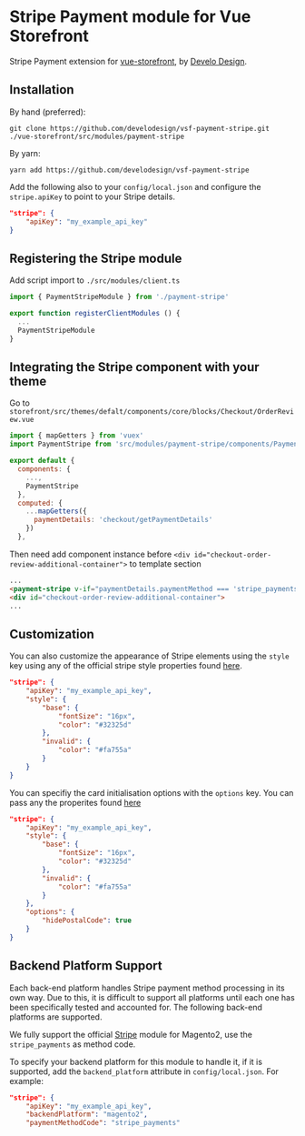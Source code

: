 # Stripe Payment module for Vue Storefront

Stripe Payment extension for [vue-storefront](https://github.com/DivanteLtd/vue-storefront), by [Develo Design](https://develodesign.co.uk).

## Installation

By hand (preferred):
```shell
git clone https://github.com/develodesign/vsf-payment-stripe.git ./vue-storefront/src/modules/payment-stripe
```

By yarn:
```shell
yarn add https://github.com/develodesign/vsf-payment-stripe
```

Add the following also to your `config/local.json` and configure the `stripe.apiKey` to point to your Stripe details.

```json
"stripe": {
    "apiKey": "my_example_api_key"
}
```

## Registering the Stripe module

Add script import to `./src/modules/client.ts`

```js
import { PaymentStripeModule } from './payment-stripe'

export function registerClientModules () {
  ...
  PaymentStripeModule
}
```

## Integrating the Stripe component with your theme

Go to `storefront/src/themes/defalt/components/core/blocks/Checkout/OrderReview.vue`

```js
import { mapGetters } from 'vuex'
import PaymentStripe from 'src/modules/payment-stripe/components/PaymentStripe'

export default {
  components: {
    ...,
    PaymentStripe
  },
  computed: {
    ...mapGetters({
      paymentDetails: 'checkout/getPaymentDetails'
    })
  },
```

Then need add component instance before `<div id="checkout-order-review-additional-container">` to template section

```html
...
<payment-stripe v-if="paymentDetails.paymentMethod === 'stripe_payments'" />
<div id="checkout-order-review-additional-container">
...
```

## Customization

You can also customize the appearance of Stripe elements using the `style` key using any of the official stripe style properties found [here](https://stripe.com/docs/stripe-js/reference#stripe-elements).
```json
"stripe": {
    "apiKey": "my_example_api_key",
    "style": {
        "base": {
            "fontSize": "16px",
            "color": "#32325d"
        },
        "invalid": {
            "color": "#fa755a"
        }
    }
}
```

You can specifiy the card initialisation options with the `options` key. You can pass any the properites found [here](https://stripe.com/docs/js/elements_object/create_element?type=card)
```json
"stripe": {
    "apiKey": "my_example_api_key",
    "style": {
        "base": {
            "fontSize": "16px",
            "color": "#32325d"
        },
        "invalid": {
            "color": "#fa755a"
        }
    },
    "options": {
        "hidePostalCode": true
    }
}
```

## Backend Platform Support
Each back-end platform handles Stripe payment method processing in its own way. Due to this, it is difficult to support all platforms until each one has been specifically tested and accounted for. The following back-end platforms are supported.

We fully support the official [Stripe](https://stripe.com/docs/plugins/magento/install#download) module for Magento2, use the `stripe_payments` as method code.

To specify your backend platform for this module to handle it, if it is supported, add the `backend_platform` attribute in `config/local.json`. For example:
```json
"stripe": {
    "apiKey": "my_example_api_key",
    "backendPlatform": "magento2",
    "paymentMethodCode": "stripe_payments"
```
